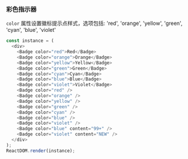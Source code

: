 ### 彩色指示器

`color` 属性设置徽标提示点样式，选项包括: 'red', 'orange', 'yellow', 'green', 'cyan', 'blue', 'violet'

<!--start-code-->

```js
const instance = (
  <div>
    <Badge color="red">Red</Badge>
    <Badge color="orange">Orange</Badge>
    <Badge color="yellow">Yellow</Badge>
    <Badge color="green">Green</Badge>
    <Badge color="cyan">Cyan</Badge>
    <Badge color="blue">Blue</Badge>
    <Badge color="violet">Violet</Badge>
    <Badge color="red" />
    <Badge color="orange" />
    <Badge color="yellow" />
    <Badge color="green" />
    <Badge color="cyan" />
    <Badge color="blue" />
    <Badge color="violet" />
    <Badge color="blue" content="99+" />
    <Badge color="violet" content="NEW" />
  </div>
);
ReactDOM.render(instance);
```

<!--end-code-->
